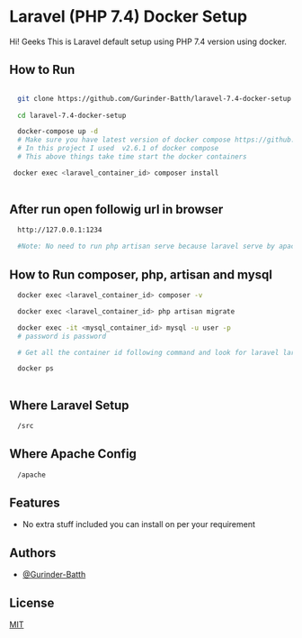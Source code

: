 
# Laravel (PHP 7.4) Docker Setup

Hi! Geeks This is Laravel default setup using PHP 7.4 version using docker.

## How to Run


```bash

  git clone https://github.com/Gurinder-Batth/laravel-7.4-docker-setup.git
  
  cd laravel-7.4-docker-setup

  docker-compose up -d
  # Make sure you have latest version of docker compose https://github.com/docker/compose/releases
  # In this project I used  v2.6.1 of docker compose
  # This above things take time start the docker containers

 docker exec <laravel_container_id> composer install
  
```


## After run open followig url in browser


```bash
  http://127.0.0.1:1234

  #Note: No need to run php artisan serve because laravel serve by apache.
```

## How to Run composer, php, artisan and mysql


```bash
  docker exec <laravel_container_id> composer -v

  docker exec <laravel_container_id> php artisan migrate

  docker exec -it <mysql_container_id> mysql -u user -p
  # password is password 

  # Get all the container id following command and look for laravel laravelserver and laraveldb

  docker ps 
  
```

## Where Laravel Setup


```bash
  /src
```


## Where Apache Config


```bash
  /apache
```
## Features

- No extra stuff included you can install on per your requirement


## Authors

- [@Gurinder-Batth](https://github.com/Gurinder-Batth/)


## License

[MIT](https://choosealicense.com/licenses/mit/)


